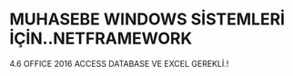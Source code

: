 # MUHASEBE WINDOWS SİSTEMLERİ İÇİN..NETFRAMEWORK
4.6
OFFICE 2016 ACCESS DATABASE VE EXCEL GEREKLİ.!
